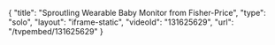 {
    "title": "Sproutling Wearable Baby Monitor from Fisher-Price",
    "type": "solo",
    "layout": "iframe-static",
    "videoId": "131625629",
    "url": "\/tvpembed\/131625629"
}